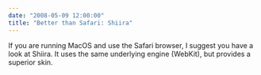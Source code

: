 ```yaml
---
date: "2008-05-09 12:00:00"
title: "Better than Safari: Shiira"
---
```




If you are running MacOS and use the Safari browser, I suggest you have a look at Shiira. It uses the same underlying engine (WebKit), but provides a superior skin.
